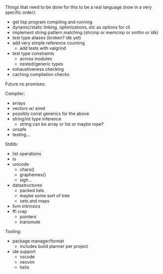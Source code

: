 Things that need to be done for this to be a real language (now in a very specific order):

- get lisp program compiling and running
- dynamic/static linking, optimizations, etc as options for cli
- implement string pattern matching (strcmp or memcmp or smthn or idk)
- test type aliases (broken? idk yet)
- add very simple reference counting
  + add tests with valgrind
- test type constraints
  + across modules
  + nested/generic types
- exhaustiveness checking
- caching compilation checks

Future no promises:

Compiler:
- arrays
- vectors w/ simd
- possibly const generics for the above
- string/int type inference
  + string can be array or list or maybe rope?
- unsafe
- testing...

Stdlib:
- list operations
- io
- unicode
  + chars()
  + graphemes()
  + sigh...
- datastructures
  + packed lists
  + maybe some sort of tree
  + sets and maps
- llvm intrinsics
- ffi crap
  + pointers
  + transmute

Tooling:
- package manager/format
  + includes build planner per project
- ide support
  + vscode
  + neovim
  + helix
